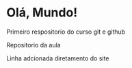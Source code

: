 # Olá, Mundo!
 Primeiro respositorio do curso git e github

Repositorio da aula

Linha adcionada diretamento do site
